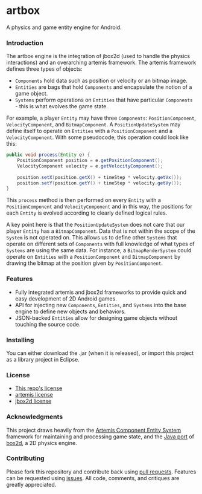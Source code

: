 # artbox

A physics and game entity engine for Android.

### Introduction

The artbox engine is the integration of jbox2d (used to handle the physics interactions) and an overarching artemis framework. The artemis framework defines three types of objects:

 * `Components` hold data such as position or velocity or an bitmap image.
 * `Entities` are bags that hold `Components` and encapsulate the notion of a game object.
 * `Systems` perform operations on `Entities` that have particular `Components` - this is what evolves the game state.

For example, a player `Entity` may have three `Components`: `PositionComponent`, `VelocityComponent`, and `BitmapComponent`. A `PositionUpdateSystem` may define itself to operate on `Entities` with a `PositionComponent` and a `VelocityComponent`. With some pseudocode, this operation could look like this:

```java
public void process(Entity e) {
    PositionComponent position = e.getPositionComponent();
    VelocityComponent velocity = e.getVelocityComponent();
    
    position.setX(position.getX() + timeStep * velocity.getVx());
    position.setY(position.getY() + timeStep * velocity.getVy());
}
```

This `process` method is then performed on every `Entity` with a `PositionComponent` and `VelocityComponent` and in this way, the positions for each `Entity` is evolved according to clearly defined logical rules.

A key point here is that the `PositionUpdateSystem` does not care that our player `Entity` has a `BitmapComponent`. Data that is not within the scope of the `System` is not operated on. This allows us to define other `Systems` that operate on different sets of `Components` with full knowledge of what types of `Systems` are using the same data. For instance, a `BitmapRenderSystem` could operate on `Entities` with a `PositionComponent` and `BitmapComponent` by drawing the bitmap at the position given by `PositionComponent`.

### Features

 * Fully integrated artemis and jbox2d frameworks to provide quick and easy development of 2D Android games.
 * API for injecting new `Components`, `Entities`, and `Systems` into the base engine to define new objects and behaviors.
 * JSON-backed `Entities` allow for designing game objects without touching the source code.

### Installing

You can either download the .jar (when it is released), or import this project as a library project in Eclipse.

### License

 * [This repo's license](https://github.com/whoshuu/artbox/blob/develop/LICENSE.txt)
 * [artemis license](https://github.com/gemserk/artemis/blob/master/src/license.txt)
 * [jbox2d license](https://code.google.com/p/jbox2d/source/browse/trunk/LICENSE)

### Acknowledgments

This project draws heavily from the [Artemis Component Entity System](https://github.com/gemserk/artemis) framework for maintaining and processing game state, and the [Java port](https://code.google.com/p/jbox2d/) of [box2d](http://box2d.org/), a 2D physics engine.

### Contributing

Please fork this repository and contribute back using [pull requests](https://github.com/whoshuu/artbox/pulls). Features can be requested using [issues](https://github.com/whoshuu/artbox/issues). All code, comments, and critiques are greatly appreciated.
